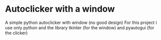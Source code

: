 # Autoclicker with a window
A simple python autoclicker with window (no good design)
For this project i use only python and the library tkinter (for the window) and pyautogui (for the clicker)
